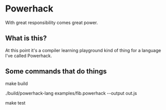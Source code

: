 # Powerhack

With great responsibility comes great power.

## What is this?

At this point it's a compiler learning playground kind of thing for a language 
I've called Powerhack.

## Some commands that do things

make build

./build/powerhack-lang examples/fib.powerhack --output out.js

make test